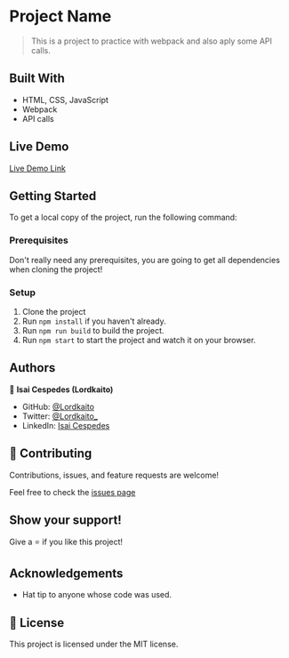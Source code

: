 # Project Name

> This is a project to practice with webpack and also aply some API calls.

## Built With

- HTML, CSS, JavaScript
- Webpack
- API calls

## Live Demo

[Live Demo Link](https://dazzling-einstein-eaf318.netlify.app/)

## Getting Started

To get a local copy of the project, run the following command:

### Prerequisites

Don't really need any prerequisites, you are going to get all dependencies when cloning the project!

### Setup

1. Clone the project
2. Run ```npm install``` if you haven't already.
3. Run ```npm run build``` to build the project.
4. Run ```npm start``` to start the project and watch it on your browser.

## Authors

👤 **Isai Cespedes (Lordkaito)**

- GitHub: [@Lordkaito](https://github.com/Lordkaito)
- Twitter: [@Lordkaito_](https://twitter.com/Lordkaito_)
- LinkedIn: [Isai Cespedes](https://www.linkedin.com/in/isai-c%C3%A9spedes-4164a51b4/)

## 🤝 Contributing

Contributions, issues, and feature requests are welcome!

Feel free to check the [issues page](https://github.com/Lordkaito/leaderboard/issues)

## Show your support!

Give a ⭐️ if you like this project!

## Acknowledgements

- Hat tip to anyone whose code was used.

## 📝 License

This project is licensed under the MIT license.